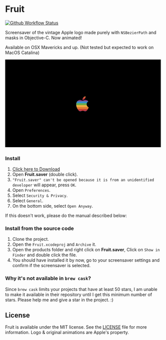 # Fruit

<a href="https://github.com/ppamorim/fruit/actions"><img src="https://github.com/ppamorim/fruit/workflows/Tests/badge.svg" alt="Github Workflow Status"></a>

Screensaver of the vintage Apple logo made purely with `NSBezierPath` and masks in Objective-C. Now animated!

Available on OSX Mavericks and up. (Not tested but expected to work on MacOS Catalina)

<img src="./art/screenshot.gif" width="600"/>

### Install

1. [Click here to Download](https://github.com/ppamorim/fruit/releases/download/1.1/Fruit.saver.zip)
2. Open **Fruit.saver** (double click).
3. `"Fruit.saver" can't be opened because it is from an unidentified developer` will appear, press `OK`.
4. Open `Preferences`.
5. Select `Security & Privacy`.
6. Select `General`.
7. On the bottom side, select `Open Anyway`.

If this doesn't work, please do the manual described below:

### Install from the source code

1. Clone the project.
2. Open the `Fruit.xcodeproj` and `Archive` it.
3. Open the products folder and right click on **Fruit.saver**, Click on `Show in Finder` and double click the file.
4. You should have installed it by now, go to your screensaver settings and confirm if the screensaver is selected.

### Why it's not available in `brew cask`?

Since `brew cask` limits your projects that have at least 50 stars, I am unable to make it available in their repository until I get this minimum number of stars. Please help me and give a star in the project. :)

## License

Fruit is available under the MIT license. See the [LICENSE](https://github.com/ppamorim/fruit/blob/master/LICENSE) file for more information. Logo & original animations are Apple's property.
